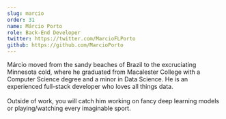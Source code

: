 ```yaml
---
slug: marcio
order: 31
name: Márcio Porto
role: Back-End Developer
twitter: https://twitter.com/MarcioFLPorto
github: https://github.com/MarcioPorto
---
```


Márcio moved from the sandy beaches of Brazil to the excruciating Minnesota cold, where he graduated from Macalester College with a Computer Science degree and a minor in Data Science. He is an experienced full-stack developer who loves all things data.
<br/><br/>
Outside of work, you will catch him working on fancy deep learning models or playing/watching every imaginable sport.
